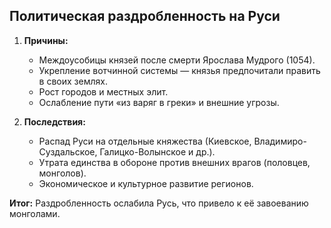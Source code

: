 ## Политическая раздробленность на Руси

1. **Причины:**
    
    - Междоусобицы князей после смерти Ярослава Мудрого (1054).
    - Укрепление вотчинной системы — князья предпочитали править в своих землях.
    - Рост городов и местных элит.
    - Ослабление пути «из варяг в греки» и внешние угрозы.
2. **Последствия:**
    
    - Распад Руси на отдельные княжества (Киевское, Владимиро-Суздальское, Галицко-Волынское и др.).
    - Утрата единства в обороне против внешних врагов (половцев, монголов).
    - Экономическое и культурное развитие регионов.

**Итог:** Раздробленность ослабила Русь, что привело к её завоеванию монголами.